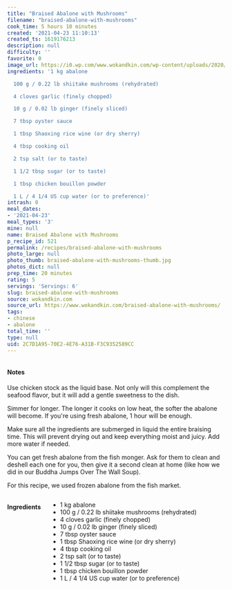 ```yaml
---
title: "Braised Abalone with Mushrooms"
filename: "braised-abalone-with-mushrooms"
cook_time: 5 hours 10 minutes
created: '2021-04-23 11:10:13'
created_ts: 1619176213
description: null
difficulty: ''
favorite: 0
image_url: https://i0.wp.com/www.wokandkin.com/wp-content/uploads/2020/10/Braised-Abalone-with-Mushrooms-saved-for-web.png?resize=200%2C300&ssl=1
ingredients: '1 kg abalone

  100 g / 0.22 lb shiitake mushrooms (rehydrated)

  4 cloves garlic (finely chopped)

  10 g / 0.02 lb ginger (finely sliced)

  7 tbsp oyster sauce

  1 tbsp Shaoxing rice wine (or dry sherry)

  4 tbsp cooking oil

  2 tsp salt (or to taste)

  1 1/2 tbsp sugar (or to taste)

  1 tbsp chicken bouillon powder

  1 L / 4 1/4 US cup water (or to preference)'
intrash: 0
meal_dates:
- '2021-04-23'
meal_types: '3'
mine: null
name: Braised Abalone with Mushrooms
p_recipe_id: 521
permalink: /recipes/braised-abalone-with-mushrooms
photo_large: null
photo_thumb: braised-abalone-with-mushrooms-thumb.jpg
photos_dict: null
prep_time: 20 minutes
rating: 5
servings: 'Servings: 6'
slug: braised-abalone-with-mushrooms
source: wokandkin.com
source_url: https://www.wokandkin.com/braised-abalone-with-mushrooms/
tags:
- chinese
- abalone
total_time: ''
type: null
uid: 2C7D1A95-70E2-4E76-A31B-F3C9352589CC
---
```

<div class="large-8 medium-7 columns" id="writeup">		<div id="notes"><h4>Notes</h4>
<div class="box box-notes"><p>Use chicken stock as the liquid base. Not only will this complement the seafood flavor, but it will add a gentle sweetness to the dish.</p>
<p>Simmer for longer. The longer it cooks on low heat, the softer the abalone will become. If you're using fresh abalone, 1 hour will be enough.</p>
<p>Make sure all the ingredients are submerged in liquid the entire braising time. This will prevent drying out and keep everything moist and juicy. Add more water if needed.</p>
<p>You can get fresh abalone from the fish monger. Ask for them to clean and deshell each one for you, then give it a second clean at home (like how we did in our Buddha Jumps Over The Wall Soup).</p>
<p>For this recipe, we used frozen abalone from the fish market.</p>
</div></div>	</div><!-- #writeup -->
</div><!-- #row-one -->
<div class="row" id="row-two">	<div class="medium-4 small-5 columns" id="ingredients"><h4>Ingredients</h4><div class="box box-ingredients content"><ul>
<li>1 kg abalone</li>
<li>100 g / 0.22 lb shiitake mushrooms (rehydrated)</li>
<li>4 cloves garlic (finely chopped)</li>
<li>10 g / 0.02 lb ginger (finely sliced)</li>
<li>7 tbsp oyster sauce</li>
<li>1 tbsp Shaoxing rice wine (or dry sherry)</li>
<li>4 tbsp cooking oil</li>
<li>2 tsp salt (or to taste)</li>
<li>1 1/2 tbsp sugar (or to taste)</li>
<li>1 tbsp chicken bouillon powder</li>
<li>1 L / 4 1/4 US cup water (or to preference)</li>
</ul>
</div>	</div>	<div class="medium-6 small-7 columns" id="directions">	</div>
